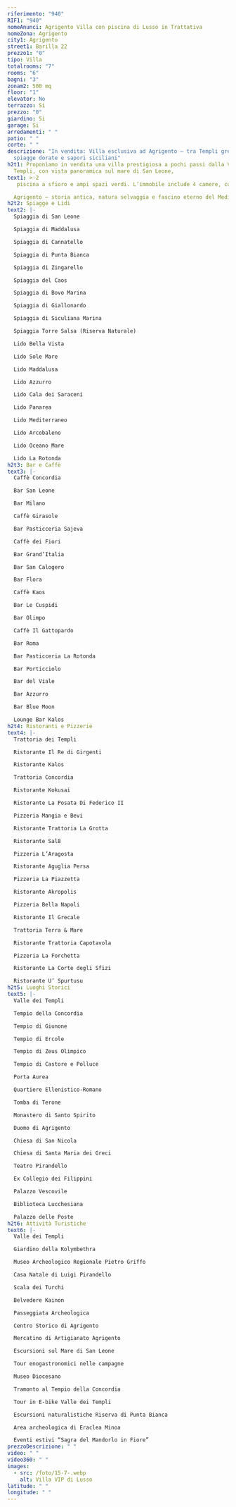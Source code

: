 ```yaml
---
riferimento: "940"
RIF1: "940"
nomeAnunci: Agrigento Villa con piscina di Lusso in Trattativa
nomeZona: Agrigento
city1: Agrigento
street1: Barilla 22
prezzo1: "0"
tipo: Villa
totalrooms: "7"
rooms: "6"
bagni: "3"
zonam2: 500 mq
floor: "1"
elevator: No
terrazzo: Si
prezzo: "0"
giardino: Si
garage: Si
arredamenti: " "
patio: " "
corte: " "
descrizione: "In vendita: Villa esclusiva ad Agrigento – tra Templi greci,
  spiagge dorate e sapori siciliani"
h2t1: Proponiamo in vendita una villa prestigiosa a pochi passi dalla Valle dei
  Templi, con vista panoramica sul mare di San Leone,
text1: >-2
   piscina a sfioro e ampi spazi verdi. L’immobile include 4 camere, cucina open-space, terrazze solarium, zona barbecue e dependance per gli ospiti.

  Agrigento – storia antica, natura selvaggia e fascino eterno del Mediterraneo.
h2t2: Spiagge e Lidi
text2: |-
  Spiaggia di San Leone

  Spiaggia di Maddalusa

  Spiaggia di Cannatello

  Spiaggia di Punta Bianca

  Spiaggia di Zingarello

  Spiaggia del Caos

  Spiaggia di Bovo Marina

  Spiaggia di Giallonardo

  Spiaggia di Siculiana Marina

  Spiaggia Torre Salsa (Riserva Naturale)

  Lido Bella Vista

  Lido Sole Mare

  Lido Maddalusa

  Lido Azzurro

  Lido Cala dei Saraceni

  Lido Panarea

  Lido Mediterraneo

  Lido Arcobaleno

  Lido Oceano Mare

  Lido La Rotonda
h2t3: Bar e Caffè
text3: |-
  Caffè Concordia

  Bar San Leone

  Bar Milano

  Caffè Girasole

  Bar Pasticceria Sajeva

  Caffè dei Fiori

  Bar Grand’Italia

  Bar San Calogero

  Bar Flora

  Caffè Kaos

  Bar Le Cuspidi

  Bar Olimpo

  Caffè Il Gattopardo

  Bar Roma

  Bar Pasticceria La Rotonda

  Bar Porticciolo

  Bar del Viale

  Bar Azzurro

  Bar Blue Moon

  Lounge Bar Kalos
h2t4: Ristoranti e Pizzerie
text4: |-
  Trattoria dei Templi

  Ristorante Il Re di Girgenti

  Ristorante Kalos

  Trattoria Concordia

  Ristorante Kokusai

  Ristorante La Posata Di Federico II

  Pizzeria Mangia e Bevi

  Ristorante Trattoria La Grotta

  Ristorante Sal8

  Pizzeria L’Aragosta

  Ristorante Aguglia Persa

  Pizzeria La Piazzetta

  Ristorante Akropolis

  Pizzeria Bella Napoli

  Ristorante Il Grecale

  Trattoria Terra & Mare

  Ristorante Trattoria Capotavola

  Pizzeria La Forchetta

  Ristorante La Corte degli Sfizi

  Ristorante U’ Spurtusu
h2t5: Luoghi Storici
text5: |-
  Valle dei Templi

  Tempio della Concordia

  Tempio di Giunone

  Tempio di Ercole

  Tempio di Zeus Olimpico

  Tempio di Castore e Polluce

  Porta Aurea

  Quartiere Ellenistico-Romano

  Tomba di Terone

  Monastero di Santo Spirito

  Duomo di Agrigento

  Chiesa di San Nicola

  Chiesa di Santa Maria dei Greci

  Teatro Pirandello

  Ex Collegio dei Filippini

  Palazzo Vescovile

  Biblioteca Lucchesiana

  Palazzo delle Poste
h2t6: Attività Turistiche
text6: |-
  Valle dei Templi

  Giardino della Kolymbethra

  Museo Archeologico Regionale Pietro Griffo

  Casa Natale di Luigi Pirandello

  Scala dei Turchi

  Belvedere Kainon

  Passeggiata Archeologica

  Centro Storico di Agrigento

  Mercatino di Artigianato Agrigento

  Escursioni sul Mare di San Leone

  Tour enogastronomici nelle campagne

  Museo Diocesano

  Tramonto al Tempio della Concordia

  Tour in E-bike Valle dei Templi

  Escursioni naturalistiche Riserva di Punta Bianca

  Area archeologica di Eraclea Minoa

  Eventi estivi “Sagra del Mandorlo in Fiore”
prezzoDescrizione: " "
video: " "
video360: " "
images:
  - src: /foto/15-7-.webp
    alt: Villa VIP di Lusso
latitude: " "
longitude: " "
---
```

